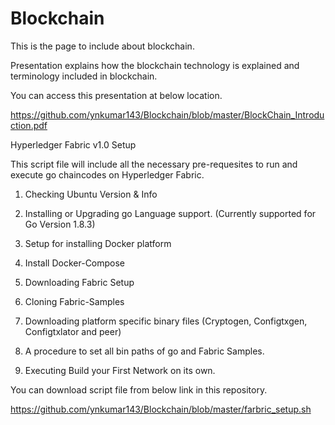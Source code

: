 # Blockchain

This is the page to include about blockchain. 

Presentation explains how the blockchain technology is explained and terminology included in blockchain. 

You can access this presentation at below location. 

https://github.com/ynkumar143/Blockchain/blob/master/BlockChain_Introduction.pdf

Hyperledger Fabric v1.0 Setup

This script file will include all the necessary pre-requesites to run and execute go chaincodes on Hyperledger Fabric. 

1. Checking Ubuntu Version & Info

2. Installing or Upgrading go Language support. (Currently supported for Go Version 1.8.3)

3. Setup for installing Docker platform

4. Install Docker-Compose

5. Downloading Fabric Setup 

6. Cloning Fabric-Samples

7. Downloading platform specific binary files (Cryptogen, Configtxgen, Configtxlator and peer)

8. A procedure to set all bin paths of go and Fabric Samples. 

9. Executing Build your First Network on its own. 

You can download script file from below link in this repository. 

https://github.com/ynkumar143/Blockchain/blob/master/farbric_setup.sh
